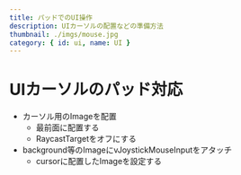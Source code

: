 ```yaml
---
title: パッドでのUI操作
description: UIカーソルの配置などの準備方法
thumbnail: ./imgs/mouse.jpg
category: { id: ui, name: UI }
---
```


# UIカーソルのパッド対応

- カーソル用のImageを配置
  - 最前面に配置する
  - RaycastTargetをオフにする
- background等のImageにvJoystickMouseInputをアタッチ
  - cursorに配置したImageを設定する
